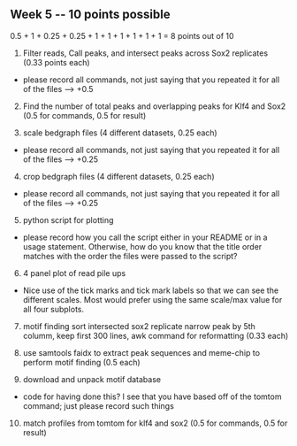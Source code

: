 ## Week 5 -- 10 points possible

0.5 + 1 + 0.25 + 0.25 + 1 + 1 + 1 + 1 + 1 + 1  = 8 points out of 10

1. Filter reads, Call peaks, and intersect peaks across Sox2 replicates (0.33 points each)

* please record all commands, not just saying that you repeated it for all of the files --> +0.5

2. Find the number of total peaks and overlapping peaks for Klf4 and Sox2 (0.5 for commands, 0.5 for result)

3. scale bedgraph files (4 different datasets, 0.25 each)

* please record all commands, not just saying that you repeated it for all of the files --> +0.25

4. crop bedgraph files (4 different datasets, 0.25 each)

* please record all commands, not just saying that you repeated it for all of the files --> +0.25

5. python script for plotting

* please record how you call the script either in your README or in a usage statement. Otherwise, how do you know that the title order matches with the order the files were passed to the script?

6. 4 panel plot of read pile ups

* Nice use of the tick marks and tick mark labels so that we can see the different scales. Most would prefer using the same scale/max value for all four subplots.

7. motif finding sort intersected sox2 replicate narrow peak by 5th columm, keep first 300 lines, awk command for reformatting (0.33 each)

8. use samtools faidx to extract peak sequences and meme-chip to perform motif finding (0.5 each)

9. download and unpack motif database

* code for having done this? I see that you have based off of the tomtom command; just please record such things

10. match profiles from tomtom for klf4 and sox2 (0.5 for commands, 0.5 for result)

